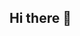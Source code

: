 ## Hi there 👋

<!--
**guipalmeira/guipalmeira** is a ✨ _special_ ✨ repository because its `README.md` (this file) appears on your GitHub profile.

Olá, Me chamo Guilherme Palmeira.

- 🔭 Hoje estou tentando entrar na área, almejando minha primeira oportunidade!
- 🌱 Estudando Python e SQL
- 😄 Pronouns: Ele/Dele
- 📧 Contate-me: palmeira1201@gmail.com

-->
